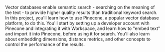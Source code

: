 Vector databases enable semantic search - searching on the meaning of the text - to provide higher quality results than traditional keyword search. In this project, you'll learn how to use Pinecone, a popular vector database platform, to do this. You'll start by setting up a developer account with Pinecone and integrating it with Workspace, and learn how to "embed text" and import it into Pinecone, before using it for search. You'll also learn about embedding dimensions, distance metrics, and other concepts to control the performance of the results.
